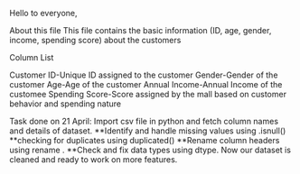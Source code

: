 
Hello to everyone,

About this file
This file contains the basic information (ID, age, gender, income, spending score) about the customers

Column List

Customer ID-Unique ID assigned to the customer
Gender-Gender of the customer
Age-Age of the customer
Annual Income-Annual Income of the customee
Spending Score-Score assigned by the mall based on customer behavior and spending nature

Task done on 21 April:
Import csv file in python and fetch column names and details of dataset.
**Identify and handle missing values using .isnull()
**checking for duplicates using duplicated()
**Rename column headers using rename .
**Check and fix data types using dtype.
Now our dataset is cleaned and ready to work on more features.
